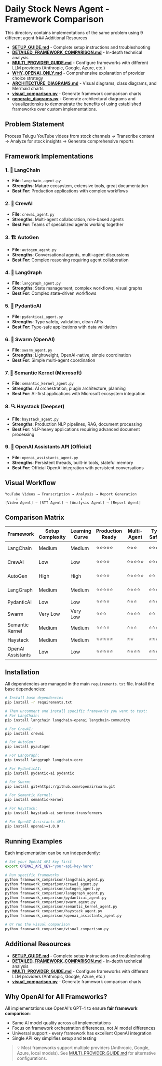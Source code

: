 # Daily Stock News Agent - Framework Comparison

This directory contains implementations of the same problem using 9 different agent fr## Additional Resources

- **[SETUP_GUIDE.md](SETUP_GUIDE.md)** - Complete setup instructions and troubleshooting
- **[DETAILED_FRAMEWORK_COMPARISON.md](DETAILED_FRAMEWORK_COMPARISON.md)** - In-depth technical analysis 
- **[MULTI_PROVIDER_GUIDE.md](MULTI_PROVIDER_GUIDE.md)** - Configure frameworks with different LLM providers (Anthropic, Google, Azure, etc.)
- **[WHY_OPENAI_ONLY.md](WHY_OPENAI_ONLY.md)** - Comprehensive explanation of provider choice strategy
- **[ARCHITECTURE_DIAGRAMS.md](ARCHITECTURE_DIAGRAMS.md)** - Visual diagrams, class diagrams, and Mermaid charts
- **[visual_comparison.py](visual_comparison.py)** - Generate framework comparison charts
- **[generate_diagrams.py](generate_diagrams.py)** - Generate architectural diagrams and visualizationsks to demonstrate the benefits of using established frameworks over custom implementations.

## Problem Statement
Process Telugu YouTube videos from stock channels → Transcribe content → Analyze for stock insights → Generate comprehensive reports

## Framework Implementations

### 1. 🦜 LangChain
- **File**: `langchain_agent.py`
- **Strengths**: Mature ecosystem, extensive tools, great documentation
- **Best For**: Production applications with complex workflows

### 2. 🤝 CrewAI
- **File**: `crewai_agent.py`
- **Strengths**: Multi-agent collaboration, role-based agents
- **Best For**: Teams of specialized agents working together

### 3. 🏗️ AutoGen
- **File**: `autogen_agent.py`
- **Strengths**: Conversational agents, multi-agent discussions
- **Best For**: Complex reasoning requiring agent collaboration

### 4. 🧠 LangGraph
- **File**: `langgraph_agent.py`
- **Strengths**: State management, complex workflows, visual graphs
- **Best For**: Complex state-driven workflows

### 5. 🎯 PydanticAI
- **File**: `pydanticai_agent.py`
- **Strengths**: Type safety, validation, clean APIs
- **Best For**: Type-safe applications with data validation

### 6. 🚀 Swarm (OpenAI)
- **File**: `swarm_agent.py`
- **Strengths**: Lightweight, OpenAI-native, simple coordination
- **Best For**: Simple multi-agent coordination

### 7. 🔧 Semantic Kernel (Microsoft)
- **File**: `semantic_kernel_agent.py`
- **Strengths**: AI orchestration, plugin architecture, planning
- **Best For**: AI-first applications with Microsoft ecosystem integration

### 8. 🔍 Haystack (Deepset)
- **File**: `haystack_agent.py`
- **Strengths**: Production NLP pipelines, RAG, document processing
- **Best For**: NLP-heavy applications requiring advanced document processing

### 9. 🤖 OpenAI Assistants API (Official)
- **File**: `openai_assistants_agent.py`
- **Strengths**: Persistent threads, built-in tools, stateful memory
- **Best For**: Official OpenAI integration with persistent conversations

## Visual Workflow
```
YouTube Videos → Transcription → Analysis → Report Generation
     ↓              ↓              ↓            ↓
[Video Agent] → [STT Agent] → [Analysis Agent] → [Report Agent]
```

## Comparison Matrix

| Framework | Setup Complexity | Learning Curve | Production Ready | Multi-Agent | Type Safety | Special Features |
|-----------|------------------|----------------|------------------|-------------|-------------|------------------|
| LangChain | Medium | Medium | ⭐⭐⭐⭐⭐ | ⭐⭐⭐ | ⭐⭐⭐ | Tool ecosystem |
| CrewAI | Low | Low | ⭐⭐⭐⭐ | ⭐⭐⭐⭐⭐ | ⭐⭐⭐ | Role-based agents |
| AutoGen | High | High | ⭐⭐⭐⭐ | ⭐⭐⭐⭐⭐ | ⭐⭐ | Conversational AI |
| LangGraph | Medium | Medium | ⭐⭐⭐⭐⭐ | ⭐⭐⭐⭐ | ⭐⭐⭐⭐ | State management |
| PydanticAI | Low | Low | ⭐⭐⭐⭐ | ⭐⭐⭐ | ⭐⭐⭐⭐⭐ | Type safety |
| Swarm | Very Low | Very Low | ⭐⭐⭐ | ⭐⭐⭐⭐ | ⭐⭐ | Lightweight |
| Semantic Kernel | Medium | Medium | ⭐⭐⭐⭐ | ⭐⭐⭐ | ⭐⭐⭐ | AI orchestration |
| Haystack | Medium | Medium | ⭐⭐⭐⭐⭐ | ⭐⭐ | ⭐⭐⭐ | NLP pipelines |
| OpenAI Assistants | Low | Low | ⭐⭐⭐⭐⭐ | ⭐⭐⭐⭐ | ⭐⭐⭐ | Persistent memory |

## Installation

All dependencies are managed in the main `requirements.txt` file. Install the base dependencies:

```bash
# Install base dependencies
pip install -r requirements.txt

# Then uncomment and install specific frameworks you want to test:
# For LangChain:
pip install langchain langchain-openai langchain-community

# For CrewAI:
pip install crewai

# For AutoGen:
pip install pyautogen

# For LangGraph:
pip install langgraph langchain-core

# For PydanticAI:
pip install pydantic-ai pydantic

# For Swarm:
pip install git+https://github.com/openai/swarm.git

# For Semantic Kernel:
pip install semantic-kernel

# For Haystack:
pip install haystack-ai sentence-transformers

# For OpenAI Assistants API:
pip install openai>=1.0.0
```

## Running Examples

Each implementation can be run independently:

```bash
# Set your OpenAI API key first
export OPENAI_API_KEY="your-api-key-here"

# Run specific frameworks
python framework_comparison/langchain_agent.py
python framework_comparison/crewai_agent.py
python framework_comparison/autogen_agent.py
python framework_comparison/langgraph_agent.py
python framework_comparison/pydanticai_agent.py
python framework_comparison/swarm_agent.py
python framework_comparison/semantic_kernel_agent.py
python framework_comparison/haystack_agent.py
python framework_comparison/openai_assistants_agent.py

# Or run the visual comparison
python framework_comparison/visual_comparison.py
```

## Additional Resources

- **[SETUP_GUIDE.md](SETUP_GUIDE.md)** - Complete setup instructions and troubleshooting
- **[DETAILED_FRAMEWORK_COMPARISON.md](DETAILED_FRAMEWORK_COMPARISON.md)** - In-depth technical analysis 
- **[MULTI_PROVIDER_GUIDE.md](MULTI_PROVIDER_GUIDE.md)** - Configure frameworks with different LLM providers (Anthropic, Google, Azure, etc.)
- **[visual_comparison.py](visual_comparison.py)** - Generate framework comparison charts

## Why OpenAI for All Frameworks?

All implementations use OpenAI's GPT-4 to ensure **fair framework comparison**:
- Same AI model quality across all implementations
- Focus on framework orchestration differences, not AI model differences  
- Universal support - every framework has excellent OpenAI integration
- Single API key simplifies setup and testing

> 💡 Most frameworks support multiple providers (Anthropic, Google, Azure, local models). See [MULTI_PROVIDER_GUIDE.md](MULTI_PROVIDER_GUIDE.md) for alternative configurations.
